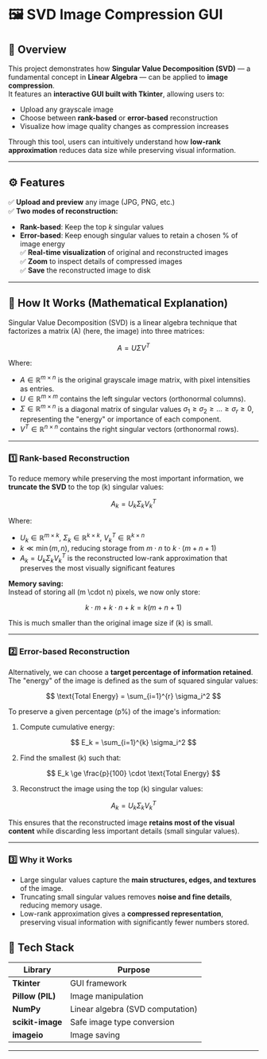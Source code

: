 # 🖼️ SVD Image Compression GUI

## 📘 Overview
This project demonstrates how **Singular Value Decomposition (SVD)** — a fundamental concept in **Linear Algebra** — can be applied to **image compression**.  
It features an **interactive GUI built with Tkinter**, allowing users to:
- Upload any grayscale image
- Choose between **rank-based** or **error-based** reconstruction
- Visualize how image quality changes as compression increases  

Through this tool, users can intuitively understand how **low-rank approximation** reduces data size while preserving visual information.

---

## ⚙️ Features
✅ **Upload and preview** any image (JPG, PNG, etc.)  
✅ **Two modes of reconstruction:**
   - **Rank-based**: Keep the top *k* singular values  
   - **Error-based**: Keep enough singular values to retain a chosen % of image energy  
✅ **Real-time visualization** of original and reconstructed images  
✅ **Zoom** to inspect details of compressed images  
✅ **Save** the reconstructed image to disk  

---

## 🧠 How It Works (Mathematical Explanation)

Singular Value Decomposition (SVD) is a linear algebra technique that factorizes a matrix \(A\) (here, the image) into three matrices:

$$
A = U \Sigma V^T
$$

Where:

- $A \in \mathbb{R}^{m \times n}$ is the original grayscale image matrix, with pixel intensities as entries.
- $U \in \mathbb{R}^{m \times m}$ contains the left singular vectors (orthonormal columns).
- $\Sigma \in \mathbb{R}^{m \times n}$ is a diagonal matrix of singular values 
  $\sigma_1 \ge \sigma_2 \ge \dots \ge \sigma_r \ge 0$, representing the "energy" or importance of each component.
- $V^T \in \mathbb{R}^{n \times n}$ contains the right singular vectors (orthonormal rows).

---

### 1️⃣ Rank-based Reconstruction

To reduce memory while preserving the most important information, we **truncate the SVD** to the top \(k\) singular values:

$$
A_k = U_k \Sigma_k V_k^T
$$

Where:

- $U_k \in \mathbb{R}^{m \times k}$, $\Sigma_k \in \mathbb{R}^{k \times k}$, $V_k^T \in \mathbb{R}^{k \times n}$
- $k \ll \min(m, n)$, reducing storage from $m \cdot n$ to $k \cdot (m + n + 1)$
- $A_k = U_k \Sigma_k V_k^T$ is the reconstructed low-rank approximation that preserves the most visually significant features

**Memory saving:**  
Instead of storing all \(m \cdot n\) pixels, we now only store:

$$
k \cdot m + k \cdot n + k = k(m+n+1)
$$

This is much smaller than the original image size if \(k\) is small.

---

### 2️⃣ Error-based Reconstruction

Alternatively, we can choose a **target percentage of information retained**. The "energy" of the image is defined as the sum of squared singular values:

$$
\text{Total Energy} = \sum_{i=1}^{r} \sigma_i^2
$$

To preserve a given percentage \(p\%\) of the image's information:

1. Compute cumulative energy:

$$
E_k = \sum_{i=1}^{k} \sigma_i^2
$$

2. Find the smallest \(k\) such that:

$$
E_k \ge \frac{p}{100} \cdot \text{Total Energy}
$$

3. Reconstruct the image using the top \(k\) singular values:

$$
A_k = U_k \Sigma_k V_k^T
$$

This ensures that the reconstructed image **retains most of the visual content** while discarding less important details (small singular values).

---

### 3️⃣ Why it Works

- Large singular values capture the **main structures, edges, and textures** of the image.
- Truncating small singular values removes **noise and fine details**, reducing memory usage.
- Low-rank approximation gives a **compressed representation**, preserving visual information with significantly fewer numbers stored.



## 🧩 Tech Stack

| Library | Purpose |
|----------|----------|
| **Tkinter** | GUI framework |
| **Pillow (PIL)** | Image manipulation |
| **NumPy** | Linear algebra (SVD computation) |
| **scikit-image** | Safe image type conversion |
| **imageio** | Image saving |

---

